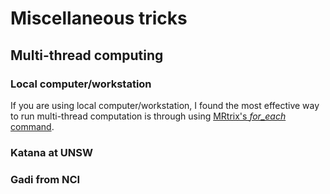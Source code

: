 # Miscellaneous tricks

## Multi-thread computing

### Local computer/workstation
If you are using local computer/workstation, I found the most effective way to run multi-thread computation is through using [MRtrix's *for_each* command](https://mrtrix.readthedocs.io/en/latest/tips_and_tricks/batch_processing_with_foreach.html).

### Katana at UNSW

### Gadi from NCI